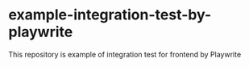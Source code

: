 # example-integration-test-by-playwrite
This repository is example of integration test for frontend by Playwrite
